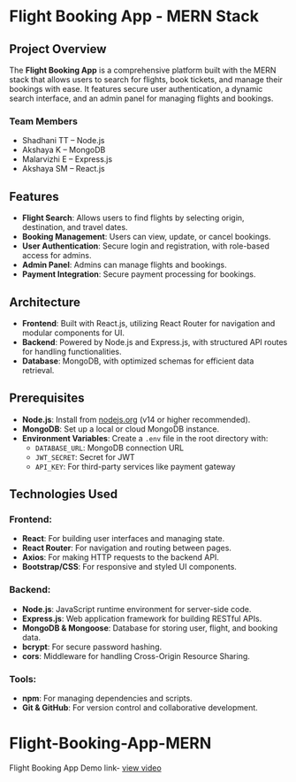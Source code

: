 # Flight Booking App - MERN Stack

## Project Overview

The **Flight Booking App** is a comprehensive platform built with the MERN stack that allows users to search for flights, book tickets, and manage their bookings with ease. It features secure user authentication, a dynamic search interface, and an admin panel for managing flights and bookings.

### Team Members
- Shadhani TT – Node.js
- Akshaya K – MongoDB
- Malarvizhi E – Express.js
- Akshaya SM – React.js

## Features

- **Flight Search**: Allows users to find flights by selecting origin, destination, and travel dates.
- **Booking Management**: Users can view, update, or cancel bookings.
- **User Authentication**: Secure login and registration, with role-based access for admins.
- **Admin Panel**: Admins can manage flights and bookings.
- **Payment Integration**: Secure payment processing for bookings.

## Architecture

- **Frontend**: Built with React.js, utilizing React Router for navigation and modular components for UI.
- **Backend**: Powered by Node.js and Express.js, with structured API routes for handling functionalities.
- **Database**: MongoDB, with optimized schemas for efficient data retrieval.

## Prerequisites

- **Node.js**: Install from [nodejs.org](https://nodejs.org/) (v14 or higher recommended).
- **MongoDB**: Set up a local or cloud MongoDB instance.
- **Environment Variables**: Create a `.env` file in the root directory with:
  - `DATABASE_URL`: MongoDB connection URL
  - `JWT_SECRET`: Secret for JWT
  - `API_KEY`: For third-party services like payment gateway

## Technologies Used

### Frontend:
- **React**: For building user interfaces and managing state.
- **React Router**: For navigation and routing between pages.
- **Axios**: For making HTTP requests to the backend API.
- **Bootstrap/CSS**: For responsive and styled UI components.

### Backend:
- **Node.js**: JavaScript runtime environment for server-side code.
- **Express.js**: Web application framework for building RESTful APIs.
- **MongoDB & Mongoose**: Database for storing user, flight, and booking data.
- **bcrypt**: For secure password hashing.
- **cors**: Middleware for handling Cross-Origin Resource Sharing.

### Tools:
- **npm**: For managing dependencies and scripts.
- **Git & GitHub**: For version control and collaborative development.

# Flight-Booking-App-MERN
Flight Booking App Demo link- <a href="https://drive.google.com/file/d/1lOsGiKxe9Gj4l6c4p47L5r76_hINBDEj/view?usp=drive_link">view video</a>
